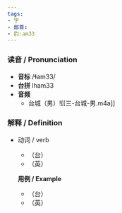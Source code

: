 ```yaml
---
tags:
- 字
- 部首:
- 韵:am33
---
```


### __读音__ / Pronunciation

- __音标__ /ɬam33/
- __台拼__ lham33
- __音频__
	- 台城（男）![[三-台城-男.m4a]]
### 解释 / Definition

- 动词 / verb
	- （台）
	- （英）

	**用例 / Example**
	- （台）
	- （英）